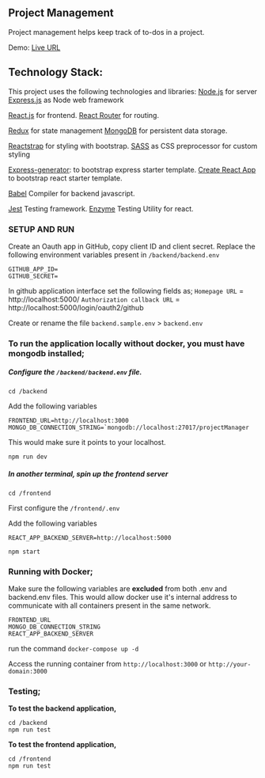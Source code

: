 ## Project Management

Project management helps keep track of to-dos in a project.

Demo: [Live URL](http://example.com)

## Technology Stack:

This project uses the following technologies and libraries:
[Node.js](https://nodejs.org/en/) for server
[Express.js](http://expressjs.com/) as Node web framework

[React.js](https://reactjs.org) for frontend.
[React Router](https://reacttraining.com/react-router/) for routing.

[Redux](https://redux.js.org/basics/usagewithreact) for state management
[MongoDB](https://www.mongodb.com/) for persistent data storage.

[Reactstrap](https://reactstrap.github.io/) for styling with bootstrap.
[SASS](https://sass-lang.com/) as CSS preprocessor for custom styling

[Express-generator](https://expressjs.com/en/starter/generator.html): to bootstrap express starter template.
[Create React App](https://github.com/facebook/create-react-app) to bootstrap react starter template.

[Babel](https://babeljs.io/) Compiler for backend javascript.

[Jest](https://jestjs.io/) Testing framework.
[Enzyme](https://enzymejs.github.io/enzyme/) Testing Utility for react.

### SETUP AND RUN

Create an Oauth app in GitHub, copy client ID and client secret.
Replace the following environment variables present in `/backend/backend.env`

```
GITHUB_APP_ID=
GITHUB_SECRET=
```

In github application interface set the following fields as;
`Homepage URL` = http://localhost:5000/
`Authorization callback URL` = http://localhost:5000/login/oauth2/github

Create or rename the file `backend.sample.env` > `backend.env`

### To run the application locally without docker, you must have mongodb installed;

##### Configure the `/backend/backend.env` file.

`cd /backend`

Add the following variables

```
FRONTEND_URL=http://localhost:3000
MONGO_DB_CONNECTION_STRING=`mongodb://localhost:27017/projectManager
```

This would make sure it points to your localhost.

`npm run dev`

##### In another terminal, spin up the frontend server

`cd /frontend`

First configure the `/frontend/.env`

Add the following variables

```
REACT_APP_BACKEND_SERVER=http://localhost:5000
```

`npm start`

### Running with Docker;

Make sure the following variables are **excluded** from both .env and backend.env files. This would allow docker use it's internal address to communicate with all containers present in the same network.

```
FRONTEND_URL
MONGO_DB_CONNECTION_STRING
REACT_APP_BACKEND_SERVER
```

run the command
`docker-compose up -d`

Access the running container from `http://localhost:3000` or `http://your-domain:3000`

### Testing;

**To test the backend application,**

```
cd /backend
npm run test
```

**To test the frontend application,**

```
cd /frontend
npm run test
```
